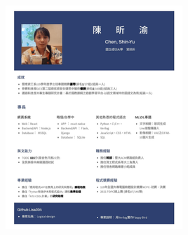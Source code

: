 <!DOCTYPE html>
<html lang="en">
<head>
    <meta charset="UTF-8">
    <meta name="viewport" content="width=device-width, initial-scale=1.0">
    <title>Document</title>
    <style>
        body{
            display: flex;
            justify-content: center;
            align-items: center;
        }
        .bgImg {
            height: fit-content;
            width: 80%;
        }
    </style>
</head>
<body>
    <img class="bgImg" src="./陳昕渝履歷.jpg">
</body>
</html>